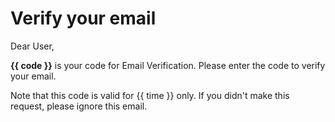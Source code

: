 # Verify your email

Dear User,

**{{ code }}** is your code for Email Verification. Please enter the code to verify your email.

Note that this code is valid for {{ time }} only. If you didn't make this request, please ignore this email.
